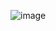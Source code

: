 ![image](https://github.com/SarfarazQadir/Rctangular-Array-Jagged-Array-Print-Through-Foreach-Loop-Assignment/assets/144503703/9e859ff7-8f09-41b3-b735-5c1f0eafe1c6)
